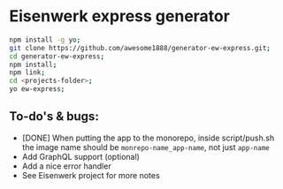 # Eisenwerk express generator

```bash
npm install -g yo;
git clone https://github.com/awesome1888/generator-ew-express.git;
cd generator-ew-express;
npm install;
npm link;
cd <projects-folder>;
yo ew-express;
```

## To-do's & bugs:

* [DONE] When putting the app to the monorepo, inside script/push.sh the image name should be `monrepo-name_app-name`, not just `app-name`
* Add GraphQL support (optional)
* Add a nice error handler
* See Eisenwerk project for more notes
